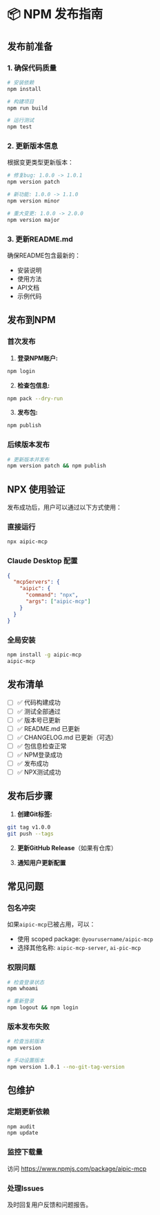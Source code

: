 # 📦 NPM 发布指南

## 发布前准备

### 1. 确保代码质量

```bash
# 安装依赖
npm install

# 构建项目
npm run build

# 运行测试
npm test
```

### 2. 更新版本信息

根据变更类型更新版本：

```bash
# 修复bug: 1.0.0 -> 1.0.1  
npm version patch

# 新功能: 1.0.0 -> 1.1.0
npm version minor

# 重大变更: 1.0.0 -> 2.0.0  
npm version major
```

### 3. 更新README.md

确保README包含最新的：
- 安装说明
- 使用方法
- API文档
- 示例代码

## 发布到NPM

### 首次发布

1. **登录NPM账户:**
```bash
npm login
```

2. **检查包信息:**
```bash
npm pack --dry-run
```

3. **发布包:**
```bash
npm publish
```

### 后续版本发布

```bash
# 更新版本并发布
npm version patch && npm publish
```

## NPX 使用验证

发布成功后，用户可以通过以下方式使用：

### 直接运行
```bash
npx aipic-mcp
```

### Claude Desktop 配置
```json
{
  "mcpServers": {
    "aipic": {
      "command": "npx",
      "args": ["aipic-mcp"]
    }
  }
}
```

### 全局安装
```bash
npm install -g aipic-mcp
aipic-mcp
```

## 发布清单

- [ ] ✅ 代码构建成功
- [ ] ✅ 测试全部通过
- [ ] ✅ 版本号已更新
- [ ] ✅ README.md 已更新
- [ ] ✅ CHANGELOG.md 已更新（可选）
- [ ] ✅ 包信息检查正常
- [ ] ✅ NPM登录成功
- [ ] ✅ 发布成功
- [ ] ✅ NPX测试成功

## 发布后步骤

1. **创建Git标签:**
```bash
git tag v1.0.0
git push --tags
```

2. **更新GitHub Release**（如果有仓库）

3. **通知用户更新配置**

## 常见问题

### 包名冲突
如果`aipic-mcp`已被占用，可以：
- 使用 scoped package: `@yourusername/aipic-mcp`
- 选择其他名称: `aipic-mcp-server`, `ai-pic-mcp`

### 权限问题
```bash
# 检查登录状态
npm whoami

# 重新登录
npm logout && npm login
```

### 版本发布失败
```bash
# 检查当前版本
npm version

# 手动设置版本
npm version 1.0.1 --no-git-tag-version
```

## 包维护

### 定期更新依赖
```bash
npm audit
npm update
```

### 监控下载量
访问 https://www.npmjs.com/package/aipic-mcp

### 处理Issues
及时回复用户反馈和问题报告。